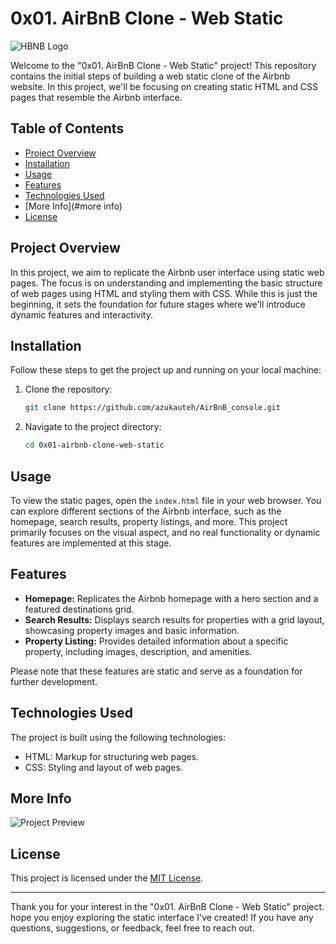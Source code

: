 
# 0x01. AirBnB Clone - Web Static




![HBNB Logo](https://s3.amazonaws.com/intranet-projects-files/concepts/74/hbnb_logo.png)


Welcome to the "0x01. AirBnB Clone - Web Static" project! This repository contains the initial steps of building a web static clone of the Airbnb website. In this project, we'll be focusing on creating static HTML and CSS pages that resemble the Airbnb interface.

## Table of Contents

- [Project Overview](#project-overview)
- [Installation](#installation)
- [Usage](#usage)
- [Features](#features)
- [Technologies Used](#technologies-used)
- [More Info](#more info)
- [License](#license)

## Project Overview

In this project, we aim to replicate the Airbnb user interface using static web pages. The focus is on understanding and implementing the basic structure of web pages using HTML and styling them with CSS. While this is just the beginning, it sets the foundation for future stages where we'll introduce dynamic features and interactivity.

## Installation

Follow these steps to get the project up and running on your local machine:

1. Clone the repository:
   ```bash
   git clone https://github.com/azukauteh/AirBnB_console.git
   ```

2. Navigate to the project directory:
   ```bash
   cd 0x01-airbnb-clone-web-static
   ```

## Usage

To view the static pages, open the `index.html` file in your web browser. You can explore different sections of the Airbnb interface, such as the homepage, search results, property listings, and more. This project primarily focuses on the visual aspect, and no real functionality or dynamic features are implemented at this stage.

## Features

- **Homepage:** Replicates the Airbnb homepage with a hero section and a featured destinations grid.
- **Search Results:** Displays search results for properties with a grid layout, showcasing property images and basic information.
- **Property Listing:** Provides detailed information about a specific property, including images, description, and amenities.

Please note that these features are static and serve as a foundation for further development.

## Technologies Used

The project is built using the following technologies:

- HTML: Markup for structuring web pages.
- CSS: Styling and layout of web pages.


## More Info

![Project Preview](https://s3.amazonaws.com/intranet-projects-files/concepts/74/hbnb_step1.png)



## License

This project is licensed under the [MIT License](LICENSE).

---

Thank you for your interest in the "0x01. AirBnB Clone - Web Static" project.  hope you enjoy exploring the static interface I've created! If you have any questions, suggestions, or feedback, feel free to reach out.
```
